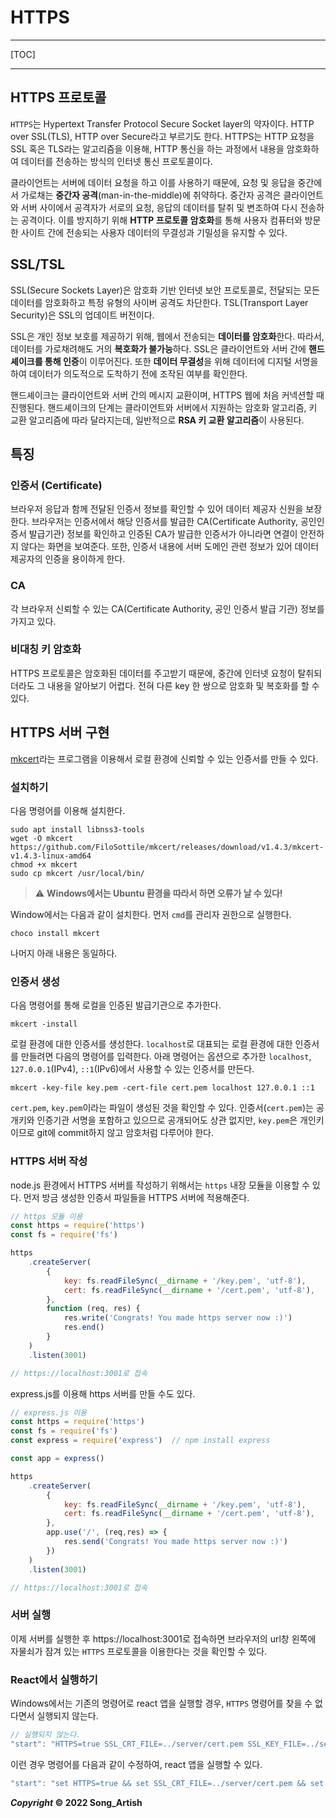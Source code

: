 # HTTPS

---

[TOC]

---



## HTTPS 프로토콜

`HTTPS`는 Hypertext Transfer Protocol Secure Socket layer의 약자이다. HTTP over SSL(TLS), HTTP over Secure라고 부르기도 한다. HTTPS는 HTTP 요청을 SSL 혹은 TLS라는 알고리즘을 이용해, HTTP 통신을 하는 과정에서 내용을 암호화하여 데이터를 전송하는 방식의 인터넷 통신 프로토콜이다.

클라이언트는 서버에 데이터 요청을 하고 이를 사용하기 때문에, 요청 및 응답을 중간에서 가로채는 **중간자 공격**(man-in-the-middle)에 취약하다. 중간자 공격은 클라이언트와 서버 사이에서 공격자가 서로의 요청, 응답의 데이터를 탈취 및 변조하여 다시 전송하는 공격이다. 이를 방지하기 위해  **HTTP 프로토콜 암호화**를 통해 사용자 컴퓨터와 방문한 사이트 간에 전송되는 사용자 데이터의 무결성과 기밀성을 유지할 수 있다.



## SSL/TSL

SSL(Secure Sockets Layer)은 암호화 기반 인터넷 보안 프로토콜로, 전달되는 모든 데이터를 암호화하고 특정 유형의 사이버 공격도 차단한다. TSL(Transport Layer Security)은 SSL의 업데이트 버전이다.

SSL은 개인 정보 보호를 제공하기 위해, 웹에서 전송되는 **데이터를 암호화**한다. 따라서, 데이터를 가로채려해도 거의 **복호화가 불가능**하다. SSL은 클라이언트와 서버 간에 **핸드셰이크를 통해 인증**이 이루어진다. 또한 **데이터 무결성**을 위해 데이터에 디지털 서명을 하여 데이터가 의도적으로 도착하기 전에 조작된 여부를 확인한다.

핸드셰이크는 클라이언트와 서버 간의 메시지 교환이며, HTTPS 웹에 처음 커넥션할 때 진행된다. 핸드셰이크의 단계는 클라이언트와 서버에서 지원하는 암호화 알고리즘, 키 교환 알고리즘에 따라 달라지는데, 일반적으로 **RSA 키 교환 알고리즘**이 사용된다.



## 특징

### 인증서 (Certificate)

브라우저 응답과 함께 전달된 인증서 정보를 확인할 수 있어 데이터 제공자 신원을 보장한다. 브라우저는 인증서에서 해당 인증서를 발급한 CA(Certificate Authority, 공인인증서 발급기관) 정보를 확인하고 인증된 CA가 발급한 인증서가 아니라면 연결이 안전하지 않다는 화면을 보여준다. 또한, 인증서 내용에 서버 도메인 관련 정보가 있어 데이터 제공자의 인증을 용이하게 한다.

### CA

각 브라우저 신뢰할 수 있는 CA(Certificate Authority, 공인 인증서 발급 기관) 정보를 가지고 있다. 

### 비대칭 키 암호화

HTTPS 프로토콜은 암호화된 데이터를 주고받기 때문에, 중간에 인터넷 요청이 탈취되더라도 그 내용을 알아보기 어렵다. 전혀 다른 key 한 쌍으로 암호화 및 복호화를 할 수 있다. 



## HTTPS 서버 구현

[mkcert](https://github.com/FiloSottile/mkcert)라는 프로그램을 이용해서 로컬 환경에 신뢰할 수 있는 인증서를 만들 수 있다.

### 설치하기

다음 명령어를 이용해 설치한다.

```shell
sudo apt install libnss3-tools
wget -O mkcert https://github.com/FiloSottile/mkcert/releases/download/v1.4.3/mkcert-v1.4.3-linux-amd64
chmod +x mkcert
sudo cp mkcert /usr/local/bin/
```

> :warning: **Windows에서는 Ubuntu 환경을 따라서 하면 오류가 날 수 있다!**

Window에서는 다음과 같이 설치한다. 먼저 `cmd`를 관리자 권한으로 실행한다.

```shell
choco install mkcert
```

나머지 아래 내용은 동일하다.

### 인증서 생성

다음 명령어를 통해 로컬을 인증된 발급기관으로 추가한다.

```shell
mkcert -install
```

로컬 환경에 대한 인증서를 생성한다. `localhost`로 대표되는 로컬 환경에 대한 인증서를 만들려면 다음의 명령어를 입력한다. 아래 명령어는 옵션으로 추가한 `localhost`, `127.0.0.1`(IPv4), `::1`(IPv6)에서 사용할 수 있는 인증서를 만든다.

```shell
mkcert -key-file key.pem -cert-file cert.pem localhost 127.0.0.1 ::1
```

`cert.pem`, `key.pem`이라는 파일이 생성된 것을 확인할 수 있다. 인증서(`cert.pem`)는 공개키와 인증기관 서명을 포함하고 있으므로 공개되어도 상관 없지만, `key.pem`은 개인키이므로 git에 commit하지 않고 암호처럼 다루어야 한다.

### HTTPS 서버 작성

node.js 환경에서 HTTPS 서버를 작성하기 위해서는 `https` 내장 모듈을 이용할 수 있다. 먼저 방금 생성한 인증서 파일들을 HTTPS 서버에 적용해준다.

```javascript
// https 모듈 이용
const https = require('https')
const fs = require('fs')

https
    .createServer(
        {
            key: fs.readFileSync(__dirname + '/key.pem', 'utf-8'),
            cert: fs.readFileSync(__dirname + '/cert.pem', 'utf-8'),
        },
        function (req, res) {
            res.write('Congrats! You made https server now :)')
            res.end()
        }
    )
    .listen(3001)

// https://localhost:3001로 접속
```

express.js를 이용해 https 서버를 만들 수도 있다.

```javascript
// express.js 이용
const https = require('https')
const fs = require('fs')
const express = require('express')  // npm install express

const app = express()

https
    .createServer(
        {
            key: fs.readFileSync(__dirname + '/key.pem', 'utf-8'),
            cert: fs.readFileSync(__dirname + '/cert.pem', 'utf-8'),
        },
        app.use('/', (req,res) => {
            res.send('Congrats! You made https server now :)')
        })
    )
    .listen(3001)

// https://localhost:3001로 접속
```

### 서버 실행

이제 서버를 실행한 후 https://localhost:3001로 접속하면 브라우저의 url창 왼쪽에 자물쇠가 잠겨 있는 `HTTPS` 프로토콜을 이용한다는 것을 확인할 수 있다.

### React에서 실행하기

Windows에서는 기존의 명령어로 react 앱을 실행할 경우, `HTTPS` 명령어를 찾을 수 없다면서 실행되지 않는다.

```javascript
// 실행되지 않는다.
"start": "HTTPS=true SSL_CRT_FILE=../server/cert.pem SSL_KEY_FILE=../server/key.pem react-scripts start",
```

이런 경우 명령어를 다음과 같이 수정하여, react 앱을 실행할 수 있다.

```javascript
"start": "set HTTPS=true && set SSL_CRT_FILE=../server/cert.pem && set SSL_KEY_FILE=../server/key.pem && react-scripts start",
```



***Copyright* © 2022 Song_Artish**
